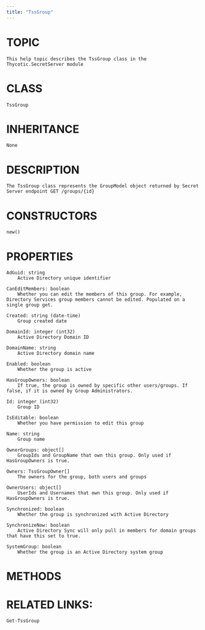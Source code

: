 ```yaml
---
title: "TssGroup"
---
```


# TOPIC
    This help topic describes the TssGroup class in the Thycotic.SecretServer module

# CLASS
    TssGroup

# INHERITANCE
    None

# DESCRIPTION
    The TssGroup class represents the GroupModel object returned by Secret Server endpoint GET /groups/{id}

# CONSTRUCTORS
    new()

# PROPERTIES
    AdGuid: string
        Active Directory unique identifier

    CanEditMembers: boolean
        Whether you can edit the members of this group. For example, Directory Services group members cannot be edited. Populated on a single group get.

    Created: string (date-time)
        Group created date

    DomainId: integer (int32)
        Active Directory Domain ID

    DomainName: string
        Active Directory domain name

    Enabled: boolean
        Whether the group is active

    HasGroupOwners: boolean
        If true, the group is owned by specific other users/groups. If false, if it is owned by Group Administrators.

    Id: integer (int32)
        Group ID

    IsEditable: boolean
        Whether you have permission to edit this group

    Name: string
        Group name

    OwnerGroups: object[]
        GroupIds and GroupName that own this group. Only used if HasGroupOwners is true.

    Owners: TssGroupOwner[]
        The owners for the group, both users and groups

    OwnerUsers: object[]
        UserIds and Usernames that own this group. Only used if HasGroupOwners is true.

    Synchronized: boolean
        Whether the group is synchronized with Active Directory

    SynchronizeNow: boolean
        Active Directory Sync will only pull in members for domain groups that have this set to true.

    SystemGroup: boolean
        Whether the group is an Active Directory system group

# METHODS

# RELATED LINKS:
    Get-TssGroup